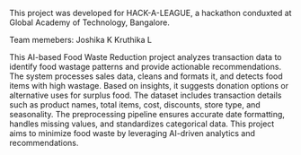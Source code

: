 This project was developed for HACK-A-LEAGUE, a hackathon conduxted at Global Academy of Technology, Bangalore.

Team memebers:
Joshika K
Kruthika L

This AI-based Food Waste Reduction project analyzes transaction data to identify food wastage patterns and provide actionable recommendations. The system processes sales data, cleans and formats it, and detects food items with high wastage. Based on insights, it suggests donation options or alternative uses for surplus food. The dataset includes transaction details such as product names, total items, cost, discounts, store type, and seasonality. The preprocessing pipeline ensures accurate date formatting, handles missing values, and standardizes categorical data. This project aims to minimize food waste by leveraging AI-driven analytics and recommendations.
